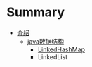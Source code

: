 # Summary

* [介绍](README.md)
  * [java数据结构](javashu-ju-jie-gou.md)
    * [LinkedHashMap](javashu-ju-jie-gou/linkedhashmap.md)
    * LinkedList



